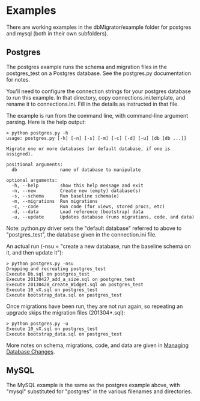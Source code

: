 # Examples

There are working examples in the dbMigrator/example folder for postgres and mysql (both in their own subfolders).

## Postgres

The postgres example runs the schema and migration files in the postgres_test on a Postgres database.  See the postgres.py documentation for notes.

You'll need to configure the connection strings for your postgres database to run this example.  In that directory, copy connections.ini.template, and rename it to connections.ini.  Fill in the details as instructed in that file.

The example is run from the command line, with command-line argument parsing.  Here is the help output:

````
> python postgres.py -h
usage: postgres.py [-h] [-n] [-s] [-m] [-c] [-d] [-u] [db [db ...]]

Migrate one or more databases (or default database, if one is assigned).

positional arguments:
  db                name of database to manipulate

optional arguments:
  -h, --help        show this help message and exit
  -n, --new         Create new (empty) database(s)
  -s, --schema      Run baseline schema(e)
  -m, --migrations  Run migrations
  -c, --code        Run code (for views, stored procs, etc)
  -d, --data        Load reference (bootstrap) data
  -u, --update      Updates database (runs migrations, code, and data)
````

Note: python.py driver sets the "default database" referred to above to "postgres_test", the database given in the connection.ini file.

An actual run (-nsu = "create a new database, run the baseline schema on it, and then update it"):

````
> python postgres.py -nsu
Dropping and recreating postgres_test
Execute Db.sql on postgres_test
Execute 20130427_add_a_size.sql on postgres_test
Execute 20130428_create_Widget.sql on postgres_test
Execute 10_vX.sql on postgres_test
Execute bootstrap_data.sql on postgres_test
````

Once migrations have been run, they are not run again, so repeating an upgrade skips the migration files (201304*.sql):

````
> python postgres.py -u
Execute 10_vX.sql on postgres_test
Execute bootstrap_data.sql on postgres_test
````

More notes on schema, migrations, code, and data are given in [Managing Database Changes](managing_database_changes.md).


## MySQL

The MySQL example is the same as the postgres example above, with "mysql" substituted for "postgres" in the various filenames and directories.
